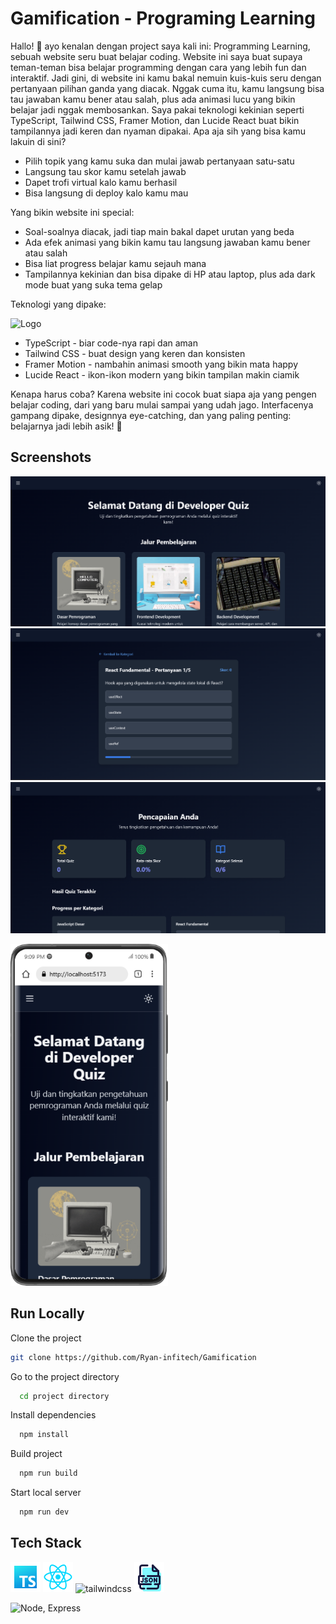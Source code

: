 
# Gamification - Programing Learning

Hallo! 👋 ayo kenalan dengan project saya kali ini: Programming Learning, sebuah website seru buat belajar coding. Website ini saya buat supaya teman-teman bisa belajar programming dengan cara yang lebih fun dan interaktif.
Jadi gini, di website ini kamu bakal nemuin kuis-kuis seru dengan pertanyaan pilihan ganda yang diacak. Nggak cuma itu, kamu langsung bisa tau jawaban kamu bener atau salah, plus ada animasi lucu yang bikin belajar jadi nggak membosankan. Saya pakai teknologi kekinian seperti TypeScript, Tailwind CSS, Framer Motion, dan Lucide React buat bikin tampilannya jadi keren dan nyaman dipakai.
Apa aja sih yang bisa kamu lakuin di sini?

- Pilih topik yang kamu suka dan mulai jawab pertanyaan satu-satu
- Langsung tau skor kamu setelah jawab
- Dapet trofi virtual kalo kamu berhasil
- Bisa langsung di deploy kalo kamu mau 

Yang bikin website ini special:

- Soal-soalnya diacak, jadi tiap main bakal dapet urutan yang beda
- Ada efek animasi yang bikin kamu tau langsung jawaban kamu bener atau salah
- Bisa liat progress belajar kamu sejauh mana
- Tampilannya kekinian dan bisa dipake di HP atau laptop, plus ada dark mode buat yang suka tema gelap

Teknologi yang dipake:

![Logo](https://miro.medium.com/v2/resize:fit:828/format:webp/1*a-HMmQFQNC76zCZBZfFgJg.gif)

- TypeScript - biar code-nya rapi dan aman
- Tailwind CSS - buat design yang keren dan konsisten
- Framer Motion - nambahin animasi smooth yang bikin mata happy
- Lucide React - ikon-ikon modern yang bikin tampilan makin ciamik

Kenapa harus coba? Karena website ini cocok buat siapa aja yang pengen belajar coding, dari yang baru mulai sampai yang udah jago. Interfacenya gampang dipake, designnya eye-catching, dan yang paling penting: belajarnya jadi lebih asik! 🚀

## Screenshots

![App Screenshot](./media/SS%20Desk%201.png)
![App Screenshot](./media/SS%20Desk%202.png)
![App Screenshot](./media/SS%20Desk%203.png)

<img src="./media/Galaxy-S21-Ultra-localhost%20(1).png" alt="App Screenshot" style="width: 50%; height: 50%;"/>


## Run Locally

Clone the project

```bash
git clone https://github.com/Ryan-infitech/Gamification
```

Go to the project directory

```bash
  cd project directory
```

Install dependencies

```bash
  npm install
```

Build project

```bash
  npm run build
```

Start local server

```bash
  npm run dev
```


## Tech Stack
![Logo](./media/icons-typescript-48.png) ![Logo](./media/1174949_js_react%20js_logo_react_react%20native_icon.png) <img width="48" height="48" src="https://img.icons8.com/color/48/tailwindcss.png" alt="tailwindcss"/> ![Logo](./media/icons-json-48.png)




 ![Node, Express](https://user-images.githubusercontent.com/97989643/224550089-f2541ade-c5c6-4afa-8538-51a8dda4e23b.gif)
